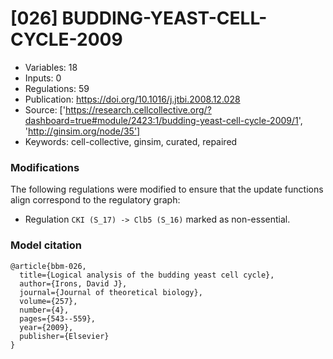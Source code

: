 # \[026\] BUDDING-YEAST-CELL-CYCLE-2009

 - Variables: 18
 - Inputs: 0
 - Regulations: 59
 - Publication: https://doi.org/10.1016/j.jtbi.2008.12.028
 - Source: ['https://research.cellcollective.org/?dashboard=true#module/2423:1/budding-yeast-cell-cycle-2009/1', 'http://ginsim.org/node/35']
 - Keywords: cell-collective, ginsim, curated, repaired


### Modifications

The following regulations were modified to ensure that the update functions align correspond to the regulatory graph:

 - Regulation `CKI (S_17) -> Clb5 (S_16)` marked as non-essential.

### Model citation

```
@article{bbm-026,
  title={Logical analysis of the budding yeast cell cycle},
  author={Irons, David J},
  journal={Journal of theoretical biology},
  volume={257},
  number={4},
  pages={543--559},
  year={2009},
  publisher={Elsevier}
}
```

